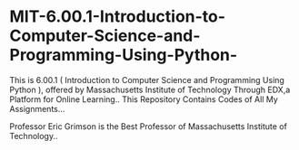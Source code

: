 # MIT-6.00.1-Introduction-to-Computer-Science-and-Programming-Using-Python-
This is 6.00.1 ( Introduction to Computer Science and Programming Using Python ), offered by Massachusetts Institute of Technology Through EDX,a  Platform for Online Learning.. This Repository Contains Codes of All My Assignments...

Professor Eric Grimson is the Best Professor of Massachusetts Institute of Technology..
